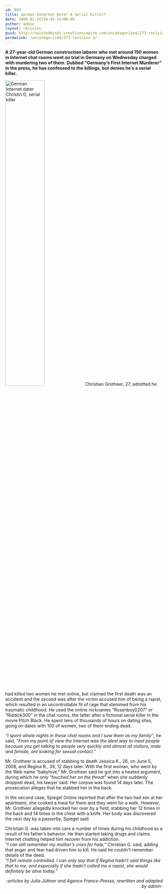 ```yaml
---
id: 803
title: German Internet Dater A Serial Killer?
date: 2009-01-16T10:45:51+00:00
author: admin
layout: revision
guid: http://twistedminds.creativescapism.com/uncategorized/273-revision-3/
permalink: /uncategorized/273-revision-3/
---
```

<p class="dropcap-first">
  <strong>A 27-year-old German construction laborer who met around 150 women in Internet chat rooms went on trial in Germany on Wednesday charged with murdering two of them. Dubbed &#8220;Germany&#8217;s First Internet Murderer&#8221; in the press, he has confessed to the killings, but denies he&#8217;s a serial killer.</strong>
</p>

<img class="left" title="Christian G. serial killer" src="img/post/ChristianG.jpg" alt="German Internet dater Christin G, serial killer" width="50%" /> Christian Grotheer, 27, admitted he had killed two women he met online, but claimed the first death was an accident and the second was after the victim accused him of being a rapist, which resulted in an uncontrollable fit of rage that stemmed from his traumatic childhood. He used the online nicknames &#8220;Rosenboy0207&#8221; or &#8220;Riddick300&#8221; in the chat rooms, the latter after a fictional serial killer in the movie Pitch Black. He spent tens of thousands of hours on dating sites, going on dates with 100 of women, two of them ending dead.

_&#8220;I spent whole nights in these chat rooms and I saw them as my family&#8221;_, he said, _&#8220;From my point of view the Internet was the ideal way to meet people because you get talking to people very quickly and almost all visitors, male and female, are looking for sexual contact.&#8221;_

Mr. Grotheer is accused of stabbing to death Jessica K., 26, on June 5, 2008, and Regina B., 39, 12 days later. With the first woman, who went by the Web name &#8220;babylove,&#8221; Mr. Grotheer said he got into a heated argument, during which he only &#8220;_touched her on the throat_&#8221; when she suddenly dropped dead, his lawyer said. Her corpse was found 14 days later. The prosecution alleges that he stabbed her in the back.

In the second case, Spiegel Online reported that after the two had sex at her apartment, she cooked a meal for them and they went for a walk. However, Mr. Grotheer allegedly knocked her over by a field, stabbing her 12 times in the back and 14 times in the chest with a knife. Her body was discovered the next day by a passerby, Spiegel said.

Christian G. was taken into care a number of times during his childhood as a result of his father&#8217;s behavior. He then started taking drugs and claims Internet chatting helped him recover from his addiction.  
_&#8220;I can still remember my mother&#8217;s cries for help,_&#8221; Christian G. said, adding that anger and fear had driven him to kill. He said he couldn&#8217;t remember details of the deed.  
_&#8220;I felt remote controlled. I can only say that if Regina hadn&#8217;t said things like that to me, and especially if she hadn&#8217;t called me a rapist, she would definitely be alive today.&#8221;_ 

<p style="text-align: right;">
  <em>-articles by Julia Jüttner and Agence France-Presse, rewritten and adapted by admin-</em>
</p>